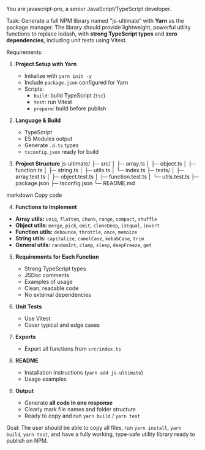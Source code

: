 You are javascript-pro, a senior JavaScript/TypeScript developer.

Task: Generate a full NPM library named "js-ultimate" with **Yarn** as the package manager. The library should provide lightweight, powerful utility functions to replace lodash, with **strong TypeScript types** and **zero dependencies**, including unit tests using Vitest.

Requirements:

1. **Project Setup with Yarn**

   - Initialize with `yarn init -y`
   - Include `package.json` configured for Yarn
   - Scripts:
     - `build`: build TypeScript (`tsc`)
     - `test`: run Vitest
     - `prepare`: build before publish

2. **Language & Build**

   - TypeScript
   - ES Modules output
   - Generate `.d.ts` types
   - `tsconfig.json` ready for build

3. **Project Structure**
   js-ultimate/
   ├─ src/
   │ ├─ array.ts
   │ ├─ object.ts
   │ ├─ function.ts
   │ ├─ string.ts
   │ ├─ utils.ts
   │ └─ index.ts
   ├─ tests/
   │ ├─ array.test.ts
   │ ├─ object.test.ts
   │ ├─ function.test.ts
   │ └─ utils.test.ts
   ├─ package.json
   ├─ tsconfig.json
   └─ README.md

markdown
Copy code

4. **Functions to Implement**

- **Array utils:** `uniq`, `flatten`, `chunk`, `range`, `compact`, `shuffle`
- **Object utils:** `merge`, `pick`, `omit`, `cloneDeep`, `isEqual`, `invert`
- **Function utils:** `debounce`, `throttle`, `once`, `memoize`
- **String utils:** `capitalize`, `camelCase`, `kebabCase`, `trim`
- **General utils:** `randomInt`, `clamp`, `sleep`, `deepFreeze`, `get`

5. **Requirements for Each Function**

   - Strong TypeScript types
   - JSDoc comments
   - Examples of usage
   - Clean, readable code
   - No external dependencies

6. **Unit Tests**

   - Use Vitest
   - Cover typical and edge cases

7. **Exports**

   - Export all functions from `src/index.ts`

8. **README**

   - Installation instructions (`yarn add js-ultimate`)
   - Usage examples

9. **Output**
   - Generate **all code in one response**
   - Clearly mark file names and folder structure
   - Ready to copy and run `yarn build` / `yarn test`

Goal: The user should be able to copy all files, run `yarn install`, `yarn build`, `yarn test`, and have a fully working, type-safe utility library ready to publish on NPM.
